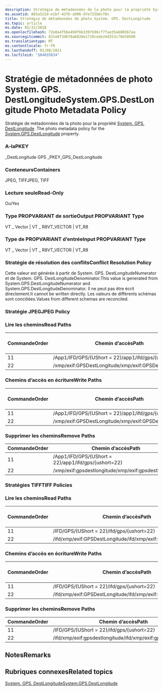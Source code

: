```yaml
---
description: Stratégie de métadonnées de la photo pour la propriété System. GPS. DestLongitude.
ms.assetid: 885a522d-e1bf-43fb-a996-97e725b6cf0c
title: Stratégie de métadonnées de photo System. GPS. DestLongitude
ms.topic: article
ms.date: 05/31/2018
ms.openlocfilehash: 72e0a4f56e49dfbb3397b96cf7fae35a6065b7aa
ms.sourcegitcommit: 831e8f3db78ab820e1710cede244553c70e50500
ms.translationtype: MT
ms.contentlocale: fr-FR
ms.lasthandoff: 01/08/2021
ms.locfileid: "104035034"
---
```

# <a name="systemgpsdestlongitude-photo-metadata-policy"></a><span data-ttu-id="66fb6-103">Stratégie de métadonnées de photo System. GPS. DestLongitude</span><span class="sxs-lookup"><span data-stu-id="66fb6-103">System.GPS.DestLongitude Photo Metadata Policy</span></span>

<span data-ttu-id="66fb6-104">Stratégie de métadonnées de la photo pour la propriété [System. GPS. DestLongitude](../properties/props-system-gps-destlongitude.md) .</span><span class="sxs-lookup"><span data-stu-id="66fb6-104">The photo metadata policy for the [System.GPS.DestLongitude](../properties/props-system-gps-destlongitude.md) property.</span></span>

### <a name="pkey"></a><span data-ttu-id="66fb6-105">A-la</span><span class="sxs-lookup"><span data-stu-id="66fb6-105">PKEY</span></span>

<span data-ttu-id="66fb6-106">\_DestLongitude GPS \_</span><span class="sxs-lookup"><span data-stu-id="66fb6-106">PKEY\_GPS\_DestLongitude</span></span>

### <a name="containers"></a><span data-ttu-id="66fb6-107">Conteneurs</span><span class="sxs-lookup"><span data-stu-id="66fb6-107">Containers</span></span>

<span data-ttu-id="66fb6-108">JPEG, TIFF</span><span class="sxs-lookup"><span data-stu-id="66fb6-108">JPEG, TIFF</span></span>

### <a name="read-only"></a><span data-ttu-id="66fb6-109">Lecture seule</span><span class="sxs-lookup"><span data-stu-id="66fb6-109">Read-Only</span></span>

<span data-ttu-id="66fb6-110">Oui</span><span class="sxs-lookup"><span data-stu-id="66fb6-110">Yes</span></span>

### <a name="output-propvariant-type"></a><span data-ttu-id="66fb6-111">Type PROPVARIANT de sortie</span><span class="sxs-lookup"><span data-stu-id="66fb6-111">Output PROPVARIANT Type</span></span>

<span data-ttu-id="66fb6-112">VT \_ Vector \| VT \_ R8</span><span class="sxs-lookup"><span data-stu-id="66fb6-112">VT\_VECTOR \| VT\_R8</span></span>

### <a name="input-propvariant-type"></a><span data-ttu-id="66fb6-113">Type de PROPVARIANT d’entrée</span><span class="sxs-lookup"><span data-stu-id="66fb6-113">Input PROPVARIANT Type</span></span>

<span data-ttu-id="66fb6-114">VT \_ Vector \| VT \_ R8</span><span class="sxs-lookup"><span data-stu-id="66fb6-114">VT\_VECTOR \| VT\_R8</span></span>

### <a name="conflict-resolution-policy"></a><span data-ttu-id="66fb6-115">Stratégie de résolution des conflits</span><span class="sxs-lookup"><span data-stu-id="66fb6-115">Conflict Resolution Policy</span></span>

<span data-ttu-id="66fb6-116">Cette valeur est générée à partir de System. GPS. DestLongitudeNumerator et de System. GPS. DestLongitudeDenominator.</span><span class="sxs-lookup"><span data-stu-id="66fb6-116">This value is generated from System.GPS.DestLongitudeNumerator and System.GPS.DestLongitudeDenominator.</span></span> <span data-ttu-id="66fb6-117">Il ne peut pas être écrit directement.</span><span class="sxs-lookup"><span data-stu-id="66fb6-117">It cannot be written directly.</span></span> <span data-ttu-id="66fb6-118">Les valeurs de différents schémas sont conciliées.</span><span class="sxs-lookup"><span data-stu-id="66fb6-118">Values from different schemas are reconciled.</span></span>

### <a name="jpeg-policy"></a><span data-ttu-id="66fb6-119">Stratégie JPEG</span><span class="sxs-lookup"><span data-stu-id="66fb6-119">JPEG Policy</span></span>

### <a name="read-paths"></a><span data-ttu-id="66fb6-120">Lire les chemins</span><span class="sxs-lookup"><span data-stu-id="66fb6-120">Read Paths</span></span>



| <span data-ttu-id="66fb6-121">Commande</span><span class="sxs-lookup"><span data-stu-id="66fb6-121">Order</span></span> | <span data-ttu-id="66fb6-122">Chemin d’accès</span><span class="sxs-lookup"><span data-stu-id="66fb6-122">Path</span></span>                       | <span data-ttu-id="66fb6-123">Format de disque</span><span class="sxs-lookup"><span data-stu-id="66fb6-123">Disk Format</span></span> |
|-------|----------------------------|-------------|
| <span data-ttu-id="66fb6-124">1</span><span class="sxs-lookup"><span data-stu-id="66fb6-124">1</span></span>     | <span data-ttu-id="66fb6-125">/App1/IFD/GPS/{UShort = 22}</span><span class="sxs-lookup"><span data-stu-id="66fb6-125">/app1/ifd/gps/{ushort=22}</span></span>  |             |
| <span data-ttu-id="66fb6-126">2</span><span class="sxs-lookup"><span data-stu-id="66fb6-126">2</span></span>     | <span data-ttu-id="66fb6-127">/xmp/exif:GPSDestLongitude</span><span class="sxs-lookup"><span data-stu-id="66fb6-127">/xmp/exif:GPSDestLongitude</span></span> |             |



 

### <a name="write-paths"></a><span data-ttu-id="66fb6-128">Chemins d’accès en écriture</span><span class="sxs-lookup"><span data-stu-id="66fb6-128">Write Paths</span></span>



| <span data-ttu-id="66fb6-129">Commande</span><span class="sxs-lookup"><span data-stu-id="66fb6-129">Order</span></span> | <span data-ttu-id="66fb6-130">Chemin d’accès</span><span class="sxs-lookup"><span data-stu-id="66fb6-130">Path</span></span>                       | <span data-ttu-id="66fb6-131">Format de disque</span><span class="sxs-lookup"><span data-stu-id="66fb6-131">Disk Format</span></span> |
|-------|----------------------------|-------------|
| <span data-ttu-id="66fb6-132">1</span><span class="sxs-lookup"><span data-stu-id="66fb6-132">1</span></span>     | <span data-ttu-id="66fb6-133">/App1/IFD/GPS/{UShort = 22}</span><span class="sxs-lookup"><span data-stu-id="66fb6-133">/app1/ifd/gps/{ushort=22}</span></span>  |             |
| <span data-ttu-id="66fb6-134">2</span><span class="sxs-lookup"><span data-stu-id="66fb6-134">2</span></span>     | <span data-ttu-id="66fb6-135">/xmp/exif:GPSDestLongitude</span><span class="sxs-lookup"><span data-stu-id="66fb6-135">/xmp/exif:GPSDestLongitude</span></span> |             |



 

### <a name="remove-paths"></a><span data-ttu-id="66fb6-136">Supprimer les chemins</span><span class="sxs-lookup"><span data-stu-id="66fb6-136">Remove Paths</span></span>



| <span data-ttu-id="66fb6-137">Commande</span><span class="sxs-lookup"><span data-stu-id="66fb6-137">Order</span></span> | <span data-ttu-id="66fb6-138">Chemin d’accès</span><span class="sxs-lookup"><span data-stu-id="66fb6-138">Path</span></span>                       |
|-------|----------------------------|
| <span data-ttu-id="66fb6-139">1</span><span class="sxs-lookup"><span data-stu-id="66fb6-139">1</span></span>     | <span data-ttu-id="66fb6-140">/App1/IFD/GPS/{UShort = 22}</span><span class="sxs-lookup"><span data-stu-id="66fb6-140">/app1/ifd/gps/{ushort=22}</span></span>  |
| <span data-ttu-id="66fb6-141">2</span><span class="sxs-lookup"><span data-stu-id="66fb6-141">2</span></span>     | <span data-ttu-id="66fb6-142">/xmp/exif:gpsdestlongitude</span><span class="sxs-lookup"><span data-stu-id="66fb6-142">/xmp/exif:gpsdestlongitude</span></span> |



 

### <a name="tiff-policies"></a><span data-ttu-id="66fb6-143">Stratégies TIFF</span><span class="sxs-lookup"><span data-stu-id="66fb6-143">TIFF Policies</span></span>

### <a name="read-paths"></a><span data-ttu-id="66fb6-144">Lire les chemins</span><span class="sxs-lookup"><span data-stu-id="66fb6-144">Read Paths</span></span>



| <span data-ttu-id="66fb6-145">Commande</span><span class="sxs-lookup"><span data-stu-id="66fb6-145">Order</span></span> | <span data-ttu-id="66fb6-146">Chemin d’accès</span><span class="sxs-lookup"><span data-stu-id="66fb6-146">Path</span></span>                           | <span data-ttu-id="66fb6-147">Format de disque</span><span class="sxs-lookup"><span data-stu-id="66fb6-147">Disk Format</span></span> |
|-------|--------------------------------|-------------|
| <span data-ttu-id="66fb6-148">1</span><span class="sxs-lookup"><span data-stu-id="66fb6-148">1</span></span>     | <span data-ttu-id="66fb6-149">/IFD/GPS/{UShort = 22}</span><span class="sxs-lookup"><span data-stu-id="66fb6-149">/ifd/gps/{ushort=22}</span></span>           |             |
| <span data-ttu-id="66fb6-150">2</span><span class="sxs-lookup"><span data-stu-id="66fb6-150">2</span></span>     | <span data-ttu-id="66fb6-151">/ifd/xmp/exif:GPSDestLongitude</span><span class="sxs-lookup"><span data-stu-id="66fb6-151">/ifd/xmp/exif:GPSDestLongitude</span></span> |             |



 

### <a name="write-paths"></a><span data-ttu-id="66fb6-152">Chemins d’accès en écriture</span><span class="sxs-lookup"><span data-stu-id="66fb6-152">Write Paths</span></span>



| <span data-ttu-id="66fb6-153">Commande</span><span class="sxs-lookup"><span data-stu-id="66fb6-153">Order</span></span> | <span data-ttu-id="66fb6-154">Chemin d’accès</span><span class="sxs-lookup"><span data-stu-id="66fb6-154">Path</span></span>                           | <span data-ttu-id="66fb6-155">Format de disque</span><span class="sxs-lookup"><span data-stu-id="66fb6-155">Disk Format</span></span> |
|-------|--------------------------------|-------------|
| <span data-ttu-id="66fb6-156">1</span><span class="sxs-lookup"><span data-stu-id="66fb6-156">1</span></span>     | <span data-ttu-id="66fb6-157">/IFD/GPS/{UShort = 22}</span><span class="sxs-lookup"><span data-stu-id="66fb6-157">/ifd/gps/{ushort=22}</span></span>           |             |
| <span data-ttu-id="66fb6-158">2</span><span class="sxs-lookup"><span data-stu-id="66fb6-158">2</span></span>     | <span data-ttu-id="66fb6-159">/ifd/xmp/exif:GPSDestLongitude</span><span class="sxs-lookup"><span data-stu-id="66fb6-159">/ifd/xmp/exif:GPSDestLongitude</span></span> |             |



 

### <a name="remove-paths"></a><span data-ttu-id="66fb6-160">Supprimer les chemins</span><span class="sxs-lookup"><span data-stu-id="66fb6-160">Remove Paths</span></span>



| <span data-ttu-id="66fb6-161">Commande</span><span class="sxs-lookup"><span data-stu-id="66fb6-161">Order</span></span> | <span data-ttu-id="66fb6-162">Chemin d’accès</span><span class="sxs-lookup"><span data-stu-id="66fb6-162">Path</span></span>                           |
|-------|--------------------------------|
| <span data-ttu-id="66fb6-163">1</span><span class="sxs-lookup"><span data-stu-id="66fb6-163">1</span></span>     | <span data-ttu-id="66fb6-164">/IFD/GPS/{UShort = 22}</span><span class="sxs-lookup"><span data-stu-id="66fb6-164">/ifd/gps/{ushort=22}</span></span>           |
| <span data-ttu-id="66fb6-165">2</span><span class="sxs-lookup"><span data-stu-id="66fb6-165">2</span></span>     | <span data-ttu-id="66fb6-166">/ifd/xmp/exif:gpsdestlongitude</span><span class="sxs-lookup"><span data-stu-id="66fb6-166">/ifd/xmp/exif:gpsdestlongitude</span></span> |



 

## <a name="remarks"></a><span data-ttu-id="66fb6-167">Notes</span><span class="sxs-lookup"><span data-stu-id="66fb6-167">Remarks</span></span>

## <a name="related-topics"></a><span data-ttu-id="66fb6-168">Rubriques connexes</span><span class="sxs-lookup"><span data-stu-id="66fb6-168">Related topics</span></span>

<dl> <dt>

[<span data-ttu-id="66fb6-169">System. GPS. DestLongitude</span><span class="sxs-lookup"><span data-stu-id="66fb6-169">System.GPS.DestLongitude</span></span>](../properties/props-system-gps-destlongitude.md)
</dt> </dl>

 

 
